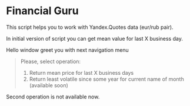 # Financial Guru

This script helps you to work with Yandex.Quotes data (eur/rub pair).

In initial version of script you can get mean value for last X business day.

Hello window greet you with next navigation menu
> Please, select operation:
> 1) Return mean price for last X business days
> 2) Return least volatile since some year for current name of month (available soon)
> 

Second operation is not available now.
